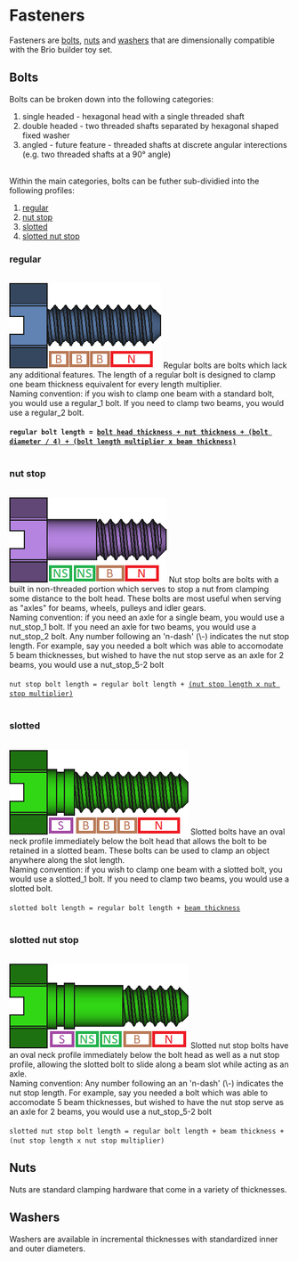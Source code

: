 <h1><b>Fasteners</b></h1>
Fasteners are <a href=#Bolts>bolts</a>, <a href=#Nuts>nuts</a> and <a href=#Washers>washers</a> that are dimensionally compatible with the Brio builder toy set.<br>
<h2>Bolts</h2>
Bolts can be broken down into the following categories:
<ol>
  <li>single headed - hexagonal head with a single threaded shaft</li>
  <li>double headed - two threaded shafts separated by hexagonal shaped fixed washer</li>
  <li>angled - future feature - threaded shafts at discrete angular interections (e.g. two threaded shafts at a 90° angle)</li>
</ol><br>
Within the main categories, bolts can be futher sub-dividied into the following profiles:
<ol>
  <li><a href=#regular>regular</a></li>
  <li><a href=#nut-stop>nut stop</a></li>
  <li><a href=#slotted>slotted</a></li>
  <li><a href=#slotted-nut-stop>slotted nut stop</a></li>
</ol>
<b><h3>regular</h3></b><br><img src="https://github.com/jbuck2005/brio_compatible_builder_series/blob/master/stl_files/fasteners/bolt_regular_3.png">
Regular bolts are bolts which lack any additional features. The length of a regular bolt is designed to clamp one beam thickness equivalent for every length multiplier.<br>
Naming convention: if you wish to clamp one beam with a standard bolt, you would use a regular_1 bolt. If you need to clamp two beams,  you would use a regular_2 bolt.<br>
<b><br><code>regular bolt length = <a href="https://github.com/jbuck2005/brio_compatible_builder_series/blob/master/brio_builder_set-dimensions.csv">bolt head thickness + nut thickness + (bolt diameter / 4) + (bolt length multiplier x beam thickness)</a></code></b><br>
<br>
<b><h3>nut stop</h3></b><br><img src="https://github.com/jbuck2005/brio_compatible_builder_series/blob/master/stl_files/fasteners/bolt_nut_stop_3-2.png">
Nut stop bolts are bolts with a built in non-threaded portion which serves to stop a nut from clamping some distance to the bolt head. These bolts are most useful when serving as "axles" for beams, wheels, pulleys and idler gears.<br>
Naming convention: if you need an axle for a single beam, you would use a nut_stop_1 bolt. If you need an axle for two beams, you would use a nut_stop_2 bolt. Any number following an 'n-dash' (\-) indicates the nut stop length. For example, say you needed a bolt which was able to accomodate 5 beam thicknesses, but wished to have the nut stop serve as an axle for 2 beams, you would use a nut_stop_5-2 bolt<br>
<br><code>nut stop bolt length = regular bolt length + <a href="<a href="https://github.com/jbuck2005/brio_compatible_builder_series/blob/master/brio_builder_set-dimensions.csv">(nut stop length x nut stop multiplier)</a></code><br>
<br>
<b><h3>slotted</h3></b><br><img src="https://github.com/jbuck2005/brio_compatible_builder_series/blob/master/stl_files/fasteners/bolt_slotted_3.png">
Slotted bolts have an oval neck profile immediately below the bolt head that allows the bolt to be retained in a slotted beam. These bolts can be used to clamp an object anywhere along the slot length.<br>
Naming convention: if you wish to clamp one beam with a slotted bolt, you would use a slotted_1 bolt. If you need to clamp two beams,  you would use a slotted bolt.<br>
<br><code>slotted bolt length = regular bolt length + <a href="https://github.com/jbuck2005/brio_compatible_builder_series/blob/master/brio_builder_set-dimensions.csv">beam thickness</a></code><br>
<br>
<b><h3>slotted nut stop</h3></b><br><img src="https://github.com/jbuck2005/brio_compatible_builder_series/blob/master/stl_files/fasteners/bolt_slotted_3-2.png">
Slotted nut stop bolts have an oval neck profile immediately below the bolt head as well as a nut stop profile, allowing the slotted bolt to slide along a beam slot while acting as an axle.<br>
Naming convention: Any number following an an 'n-dash' (\-) indicates the nut stop length. For example, say you needed a bolt which was able to accomodate 5 beam thicknesses, but wished to have the nut stop serve as an axle for 2 beams, you would use a nut_stop_5-2 bolt<br>
<br><code>slotted nut stop bolt length = regular bolt length + beam thickness + (nut stop length x nut stop multiplier)</code>
<h2>Nuts</h2>
Nuts are standard clamping hardware that come in a variety of thicknesses.
<h2>Washers</h2>
Washers are available in incremental thicknesses with standardized inner and outer diameters.

